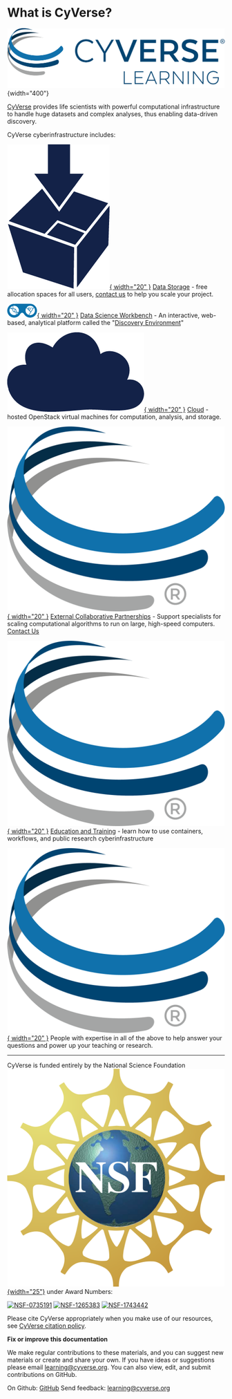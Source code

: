 # What is CyVerse?

![CyVerse](assets/cyverse_learning.png){width="400"}

[CyVerse](https://cyverse.org) provides life scientists with powerful computational infrastructure to handle huge datasets and complex analyses, thus enabling data-driven discovery.

CyVerse cyberinfrastructure includes:

[![!](assets/data_store/datastore-icon.png "Data Storage"){ width="20" }](https://cyverse.org/data-store) [Data Storage](https://cyverse.org/data-store) - free allocation spaces for all users, [contact us](https://user.cyverse.org/requests/2) to help you scale your project.

[![!](assets/de/de_icon.png "Discovery Environment"){ width="20" }](https://user.cyverse.org/services/2) [Data Science Workbench](https://user.cyverse.org/services/2)  - An interactive, web-based, analytical platform called the "[Discovery Environment](https://de.cyverse.org)"

[![!](assets/atmosphere/atmosphere-icon.png "Atmosphere"){ width="20" }](https://user.cyverse.org/services/1) [Cloud](https://user.cyverse.org/services/1) - hosted OpenStack virtual machines for computation, analysis, and storage.

[![!](assets/cyverse_globe_cmyk.png "ECP"){ width="20" }](https://cyverse.org/ecp) [External Collaborative Partnerships](https://cyverse.org/ecp) - Support specialists for scaling computational algorithms to run on large, high-speed computers. [Contact Us](https://user.cyverse.org/requests/3)

[![!](assets/cyverse_globe_cmyk.png "EOT"){ width="20" }](https://cyverse.org/teach) [Education and Training](https://cyverse.org/teach) - learn how to use containers, workflows, and public research cyberinfrastructure

[![!](assets/cyverse_globe_cmyk.png "ECP"){ width="20" }](https://user.cyverse.org/requests/8) People with expertise in all of the above to help answer your questions and power up your teaching or research. 

-----------------------------------------------------------------------

CyVerse is funded entirely by the National Science Foundation [![NSF](assets/nsf.png){width="25"}](https://nsf.gov) under Award Numbers:

[![NSF-0735191](https://img.shields.io/badge/NSF-0735191-blue.svg)](https://www.nsf.gov/awardsearch/showAward?AWD_ID=0735191) [![NSF-1265383](https://img.shields.io/badge/NSF-1265383-blue.svg)](https://www.nsf.gov/awardsearch/showAward?AWD_ID=1265383) [![NSF-1743442](https://img.shields.io/badge/NSF-1743442-blue.svg)](https://www.nsf.gov/awardsearch/showAward?AWD_ID=1743442)

Please cite CyVerse appropriately when you make use of our resources, see [CyVerse citation policy](https://cyverse.org/policies/cite-cyverse).

**Fix or improve this documentation**

We make regular contributions to these materials, and you can suggest new materials or create and share your own. 
If you have ideas or suggestions please email <learning@cyverse.org>. You can also view, edit, and submit contributions on GitHub.

On Github: [GitHub](https://github.com/CyVerse-learning-materials)
Send feedback: <learning@cyverse.org>
